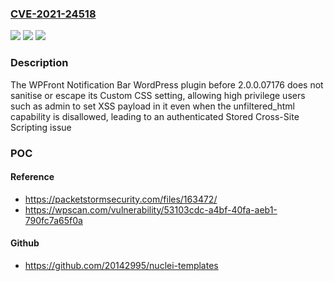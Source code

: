 ### [CVE-2021-24518](https://cve.mitre.org/cgi-bin/cvename.cgi?name=CVE-2021-24518)
![](https://img.shields.io/static/v1?label=Product&message=WPFront%20Notification%20Bar&color=blue)
![](https://img.shields.io/static/v1?label=Version&message=2.0.0.07176%3C%202.0.0.07176%20&color=brighgreen)
![](https://img.shields.io/static/v1?label=Vulnerability&message=CWE-79%20Cross-site%20Scripting%20(XSS)&color=brighgreen)

### Description

The WPFront Notification Bar WordPress plugin before 2.0.0.07176 does not sanitise or escape its Custom CSS setting, allowing high privilege users such as admin to set XSS payload in it even when the unfiltered_html capability is disallowed, leading to an authenticated Stored Cross-Site Scripting issue

### POC

#### Reference
- https://packetstormsecurity.com/files/163472/
- https://wpscan.com/vulnerability/53103cdc-a4bf-40fa-aeb1-790fc7a65f0a

#### Github
- https://github.com/20142995/nuclei-templates

